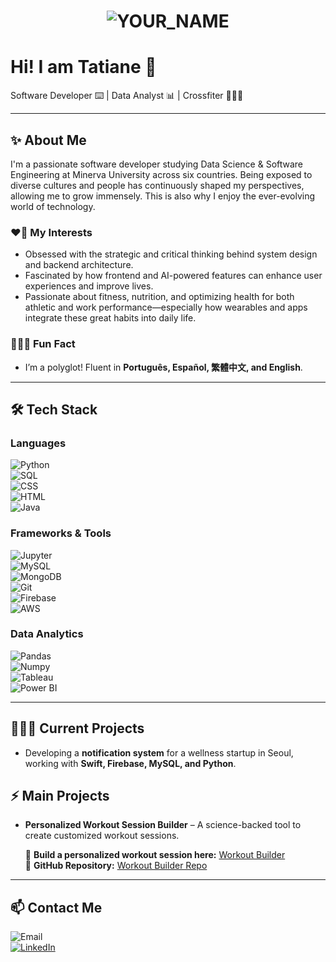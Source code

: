 <h1 align="center">
  <img src="https://raw.githubusercontent.com/YOUR_GITHUB_USERNAME/YOUR_GITHUB_USERNAME/master/name_tag_header.gif" alt="YOUR_NAME" />
</h1>

# Hi! I am Tatiane 👋

Software Developer ⌨️ | Data Analyst 📊 | Crossfiter 🏋🏼‍♀️

---
## ✨ About Me

I'm a passionate software developer studying Data Science & Software Engineering at Minerva University across six countries. Being exposed to diverse cultures and people has continuously shaped my perspectives, allowing me to grow immensely. This is also why I enjoy the ever-evolving world of technology.

### ❤️‍🔥 My Interests

- Obsessed with the strategic and critical thinking behind system design and backend architecture.
- Fascinated by how frontend and AI-powered features can enhance user experiences and improve lives.
- Passionate about fitness, nutrition, and optimizing health for both athletic and work performance—especially how wearables and apps integrate these great habits into daily life.

### 🤸🏼‍♀️ Fun Fact

- I’m a polyglot! Fluent in **Português, Español, 繁體中文, and English**.
  
-----

## 🛠 Tech Stack

### Languages
![Python](https://img.shields.io/badge/Python-6A0DAD?style=flat&logo=python&logoColor=white)  
![SQL](https://img.shields.io/badge/SQL-6A0DAD?style=flat&logo=mysql&logoColor=white)  
![CSS](https://img.shields.io/badge/CSS-6A0DAD?style=flat&logo=css3&logoColor=white)  
![HTML](https://img.shields.io/badge/HTML-6A0DAD?style=flat&logo=html5&logoColor=white)  
![Java](https://img.shields.io/badge/Java-6A0DAD?style=flat&logo=java&logoColor=white)  

### Frameworks & Tools
![Jupyter](https://img.shields.io/badge/Jupyter-6A0DAD?style=flat&logo=jupyter&logoColor=white)  
![MySQL](https://img.shields.io/badge/MySQL-6A0DAD?style=flat&logo=mysql&logoColor=white)  
![MongoDB](https://img.shields.io/badge/MongoDB-6A0DAD?style=flat&logo=mongodb&logoColor=white)  
![Git](https://img.shields.io/badge/Git-6A0DAD?style=flat&logo=git&logoColor=white)  
![Firebase](https://img.shields.io/badge/Firebase-6A0DAD?style=flat&logo=firebase&logoColor=white)  
![AWS](https://img.shields.io/badge/AWS-6A0DAD?style=flat&logo=amazonaws&logoColor=white)  

### Data Analytics
![Pandas](https://img.shields.io/badge/Pandas-6A0DAD?style=flat&logo=pandas&logoColor=white)  
![Numpy](https://img.shields.io/badge/Numpy-6A0DAD?style=flat&logo=numpy&logoColor=white)  
![Tableau](https://img.shields.io/badge/Tableau-6A0DAD?style=flat&logo=tableau&logoColor=white)  
![Power BI](https://img.shields.io/badge/PowerBI-6A0DAD?style=flat&logo=powerbi&logoColor=white)

---

## 👩🏻‍💻 Current Projects

- Developing a **notification system** for a wellness startup in Seoul, working with **Swift, Firebase, MySQL, and Python**.

## ⚡ Main Projects

- **Personalized Workout Session Builder** – A science-backed tool to create customized workout sessions.
  
  🔗 **Build a personalized workout session here:** [Workout Builder](https://workout-builder.streamlit.app/)  
  📂 **GitHub Repository:** [Workout Builder Repo](https://github.com/Tatiwuli/workout-builder/)  

---

## 📫 Contact Me

![Email](https://img.shields.io/badge/Email-wu@uni.minerva.edu-6A0DAD?style=flat&logo=gmail&logoColor=white)  
[![LinkedIn](https://img.shields.io/badge/LinkedIn-Tatiane_Wu_Li-6A0DAD?style=flat&logo=linkedin&logoColor=white&link=https://www.linkedin.com/in/tatiane-wu-li/)](https://www.linkedin.com/in/tatiane-wu-li/)

